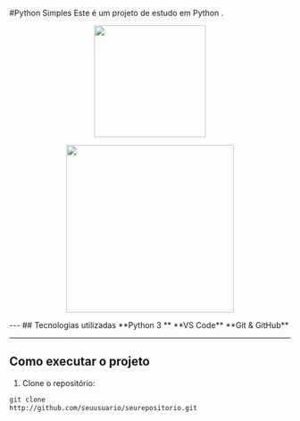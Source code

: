  #Python Simples 
 Este é um projeto de estudo em Python .
 <p align="center">
 <img src="https://upload.wikimedia.org/wikipedia/commons/thumb/2/28/Dragon_icon_%28Noun_Project%29.svg/1024px-Dragon_icon_%28Noun _Project%29.svg.png" width="200">
 </p>

 <p align="center">
 <img
 src="http://media.tenor.com/Z16zTcsfybIAAAAC/anime-naruto.gif" width="300">
 </p>
---
## Tecnologias utilizadas
**Python 3 **
**VS Code**
**Git & GitHub**

---
## Como executar o projeto
1. Clone o repositório:
```bash
git clone
http://github.com/seuusuario/seurepositorio.git